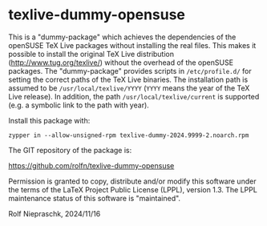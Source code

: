 texlive-dummy-opensuse
======================

This is a "dummy-package" which achieves the dependencies of the 
openSUSE TeX Live packages without installing the real files. This 
makes it possible to install the original TeX Live distribution 
(http://www.tug.org/texlive/) without the overhead of the openSUSE 
packages. The "dummy-package" provides scripts in `/etc/profile.d/` 
for setting the correct paths of the TeX Live binaries. The installation
path is assumed to be `/usr/local/texlive/YYYY` (`YYYY` means the year
of the TeX Live release). In addition, the path `/usr/local/texlive/current`
is supported (e.g. a symbolic link to the path with year). 

Install this package with:

`zypper in --allow-unsigned-rpm texlive-dummy-2024.9999-2.noarch.rpm`

The GIT repository of the package is:

https://github.com/rolfn/texlive-dummy-opensuse

Permission is granted to copy, distribute and/or modify this software
under the terms of the LaTeX Project Public License (LPPL), version
1.3. The LPPL maintenance status of this software is "maintained".

Rolf Niepraschk, 2024/11/16

